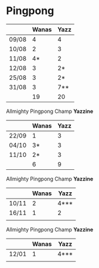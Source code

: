# Pingpong


|   |  Wanas |  Yazz | 
|---|---|---|
|  09/08 |  4  |  4  |
|  10/08 |  2  |  3  |
|  11/08 |  4* |   2  |
|  12/08 |  3 |   2*  |
|  25/08 |  3 |   2*  |
|  31/08 |  3 |   7**  |
|  |  19 |   20  |

Allmighty Pingpong Champ **Yazzine**

|   |  Wanas |  Yazz | 
|---|---|---|
|  22/09 |  1  |  3  |
| 04/10 |  3* |   3  |
| 11/10 |  2* |   3  |
|  |  6 |   9  |

Allmighty Pingpong Champ **Yazzine**


|   |  Wanas |  Yazz | 
|---|---|---|
|  10/11 |  2  |  4***  |
| 16/11| 1 |  2   |
|  |  |    |

Allmighty Pingpong Champ **Yazzine**

|   |  Wanas |  Yazz | 
|---|---|---|
|  12/01 |  1  |  4***  |
|  |  |    |
